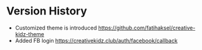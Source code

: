 # Version History


* Customized theme is introduced
https://github.com/fatihaksel/creative-kidz-theme
* Added FB login
https://creativekidz.club/auth/facebook/callback
